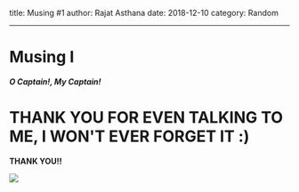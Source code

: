 title: Musing #1
author: Rajat Asthana
date: 2018-12-10
category: Random

---

# Musing I

**_O Captain!, My Captain!_** 

# THANK YOU FOR EVEN TALKING TO ME, I WON'T EVER FORGET IT :)

**THANK YOU!!**

![](https://media.giphy.com/media/HFyBNSSlNwNKE/giphy.gif)

